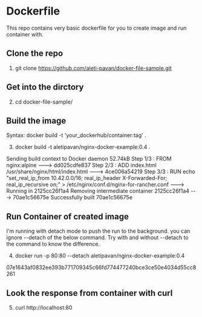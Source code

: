 # Dockerfile

This repo contains very basic dockerfile for you to create image and run container with.

Clone the repo
--------------

1. git clone https://github.com/aleti-pavan/docker-file-sample.git

Get into the dirctory
---------------------

2. cd docker-file-sample/

Build the image
---------------

Syntax: docker build -t 'your_dockerhub/container:tag' .

3. docker build -t aletipavan/nginx-docker-example:0.4 .

Sending build context to Docker daemon  52.74kB
Step 1/3 : FROM nginx:alpine
 ---> dd025cdfe837
Step 2/3 : ADD index.html /usr/share/nginx/html/index.html
 ---> 4ce006a54219
Step 3/3 : RUN echo "set_real_ip_from  10.42.0.0/16; real_ip_header X-Forwarded-For; real_ip_recursive on;" > /etc/nginx/conf.d/nginx-for-rancher.conf
 ---> Running in 2125cc26f1a4
Removing intermediate container 2125cc26f1a4
 ---> 70ae1c56675e
Successfully built 70ae1c56675e

Run Container of created image
------------------------------
I'm running with detach mode to push the run to the background. you can ignore --detach of the below command. Try with and without --detach to the command to know the difference.

4. docker run -p 80:80 --detach aletipavan/nginx-docker-example:0.4

07e1643af0832ee393b771709345c66fd774477240bce3ce50e4034d55cc8261

Look the response from container with curl
-------------------------------------------

5. curl http://localhost:80

